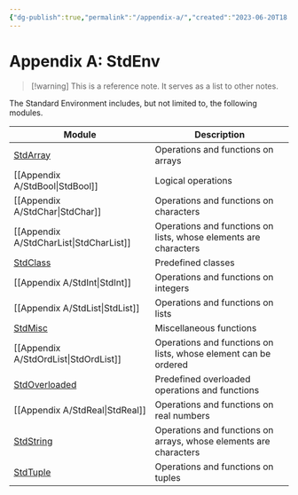 ```yaml
---
{"dg-publish":true,"permalink":"/appendix-a/","created":"2023-06-20T18:37:36.387+02:00","updated":"2023-07-11T10:55:35.114+02:00"}
---
```



# Appendix A: StdEnv

> [!warning] This is a reference note.
> It serves as a list to other notes.

The Standard Environment includes, but not limited to, the following modules.

| Module                                         | Description                                                       |
| ---------------------------------------------- | ----------------------------------------------------------------- |
| [StdArray](Appendix%20A/stdarray.md)           | Operations and functions on arrays                                |
| [[Appendix A/StdBool\|StdBool]]                | Logical operations                                                |
| [[Appendix A/StdChar\|StdChar]]                | Operations and functions on characters                            |
| [[Appendix A/StdCharList\|StdCharList]]        | Operations and functions on lists, whose elements are characters  |
| [StdClass](Appendix%20A/stdclass.md)           | Predefined classes                                                |
| [[Appendix A/StdInt\|StdInt]]                  | Operations and functions on integers                              |
| [[Appendix A/StdList\|StdList]]                | Operations and functions on lists                                 |
| [StdMisc](Appendix%20A/StdMisc.md)             | Miscellaneous functions                                           |
| [[Appendix A/StdOrdList\|StdOrdList]]          | Operations and functions on lists, whose element can be ordered   |
| [StdOverloaded](Appendix%20A/stdoverloaded.md) | Predefined overloaded operations and functions                    |
| [[Appendix A/StdReal\|StdReal]]                | Operations and functions on real numbers                          |
| [StdString](Appendix%20A/stdstring.md)         | Operations and functions on arrays, whose elements are characters |
| [StdTuple](Appendix%20A/stdtuple.md)           | Operations and functions on tuples                                |
